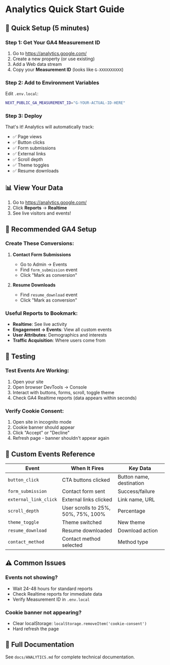 # Analytics Quick Start Guide

## 🚀 Quick Setup (5 minutes)

### Step 1: Get Your GA4 Measurement ID

1. Go to https://analytics.google.com/
2. Create a new property (or use existing)
3. Add a Web data stream
4. Copy your **Measurement ID** (looks like `G-XXXXXXXXXX`)

### Step 2: Add to Environment Variables

Edit `.env.local`:

```bash
NEXT_PUBLIC_GA_MEASUREMENT_ID="G-YOUR-ACTUAL-ID-HERE"
```

### Step 3: Deploy

That's it! Analytics will automatically track:
- ✅ Page views
- ✅ Button clicks
- ✅ Form submissions
- ✅ External links
- ✅ Scroll depth
- ✅ Theme toggles
- ✅ Resume downloads

## 📊 View Your Data

1. Go to https://analytics.google.com/
2. Click **Reports** → **Realtime**
3. See live visitors and events!

## 🎯 Recommended GA4 Setup

### Create These Conversions:

1. **Contact Form Submissions**
   - Go to Admin → Events
   - Find `form_submission` event
   - Click "Mark as conversion"

2. **Resume Downloads**
   - Find `resume_download` event
   - Click "Mark as conversion"

### Useful Reports to Bookmark:

- **Realtime**: See live activity
- **Engagement → Events**: View all custom events
- **User Attributes**: Demographics and interests
- **Traffic Acquisition**: Where users come from

## 🔧 Testing

### Test Events Are Working:

1. Open your site
2. Open browser DevTools → Console
3. Interact with buttons, forms, scroll, toggle theme
4. Check GA4 Realtime reports (data appears within seconds)

### Verify Cookie Consent:

1. Open site in incognito mode
2. Cookie banner should appear
3. Click "Accept" or "Decline"
4. Refresh page - banner shouldn't appear again

## 📝 Custom Events Reference

| Event | When It Fires | Key Data |
|-------|--------------|----------|
| `button_click` | CTA buttons clicked | Button name, destination |
| `form_submission` | Contact form sent | Success/failure |
| `external_link_click` | External links clicked | Link name, URL |
| `scroll_depth` | User scrolls to 25%, 50%, 75%, 100% | Percentage |
| `theme_toggle` | Theme switched | New theme |
| `resume_download` | Resume downloaded | Download action |
| `contact_method` | Contact method selected | Method type |

## ⚠️ Common Issues

### Events not showing?
- Wait 24-48 hours for standard reports
- Check Realtime reports for immediate data
- Verify Measurement ID in `.env.local`

### Cookie banner not appearing?
- Clear localStorage: `localStorage.removeItem('cookie-consent')`
- Hard refresh the page

## 🔗 Full Documentation

See `docs/ANALYTICS.md` for complete technical documentation.
